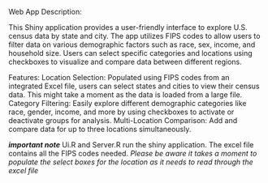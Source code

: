 Web App Description:

This Shiny application provides a user-friendly interface to explore U.S. census data by state and city. The app utilizes FIPS codes to allow users to filter data on various demographic factors such as race, sex, income, and household size. Users can select specific categories and locations using checkboxes to visualize and compare data between different regions.

Features:
Location Selection: Populated using FIPS codes from an integrated Excel file, users can select states and cities to view their census data. This might take a moment as the data is loaded from a large file.
Category Filtering: Easily explore different demographic categories like race, gender, income, and more by using checkboxes to activate or deactivate groups for analysis.
Multi-Location Comparison: Add and compare data for up to three locations simultaneously.

***important note***
Ui.R and Server.R run the shiny application. The excel file contains all the FIPS codes needed. *Please be aware it takes a moment to populate the select boxes for the location as it needs to read through the excel file*

